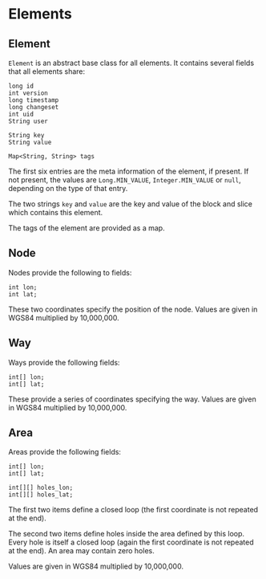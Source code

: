 # Elements

## Element

`Element` is an abstract base class for all elements. It contains
several fields that all elements share:

    long id
    int version
    long timestamp
    long changeset
    int uid
    String user

    String key
    String value

    Map<String, String> tags

The first six entries are the meta information of the element, if
present. If not present, the values are `Long.MIN_VALUE`,
`Integer.MIN_VALUE` or `null`, depending on the type of that entry.

The two strings `key` and `value` are the key and value of the block
and slice which contains this element.

The tags of the element are provided as a map.

## Node

Nodes provide the following to fields:

    int lon;
    int lat;

These two coordinates specify the position of the node. Values are
given in WGS84 multiplied by 10,000,000.

## Way

Ways provide the following fields:

    int[] lon;
    int[] lat;

These provide a series of coordinates specifying the way. Values are
given in WGS84 multiplied by 10,000,000.

## Area

Areas provide the following fields:

    int[] lon;
    int[] lat;

    int[][] holes_lon;
    int[][] holes_lat;

The first two items define a closed loop (the first coordinate is not
repeated at the end).

The second two items define holes inside the area defined by this
loop. Every hole is itself a closed loop (again the first coordinate
is not repeated at the end). An area may contain zero holes.

Values are given in WGS84 multiplied by 10,000,000.
